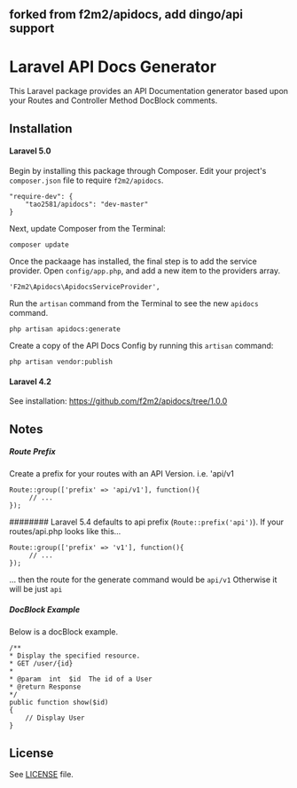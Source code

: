 
## forked from f2m2/apidocs, add dingo/api support 


# Laravel API Docs Generator

This Laravel package provides an API Documentation generator based upon your Routes and Controller Method DocBlock comments.

## Installation

#### Laravel 5.0

Begin by installing this package through Composer. Edit your project's `composer.json` file to require `f2m2/apidocs`.

    "require-dev": {
        "tao2581/apidocs": "dev-master"
    }

Next, update Composer from the Terminal:

    composer update

Once the packaage has installed, the final step is to add the service provider. Open `config/app.php`, and add a new item to the providers array.

    'F2m2\Apidocs\ApidocsServiceProvider',

Run the `artisan` command from the Terminal to see the new `apidocs` command.

    php artisan apidocs:generate

Create a copy of the API Docs Config by running this `artisan` command:

    php artisan vendor:publish


#### Laravel 4.2

See installation:
https://github.com/f2m2/apidocs/tree/1.0.0


Notes
-------

##### Route Prefix

Create a prefix for your routes with an API Version.  i.e. 'api/v1

    Route::group(['prefix' => 'api/v1'], function(){
         // ...
    });
    
########
Laravel 5.4 defaults to api prefix (`Route::prefix('api')`).
If your routes/api.php looks like this...

    Route::group(['prefix' => 'v1'], function(){
         // ...
    });
... then the route for the generate command would be `api/v1`
Otherwise it will be just `api`

##### DocBlock Example
Below is a docBlock example.

    /**
    * Display the specified resource.
    * GET /user/{id}
    *
    * @param  int  $id  The id of a User
    * @return Response
    */
    public function show($id)
    {
        // Display User
    }

License
-------

See [LICENSE](LICENSE.md) file.

